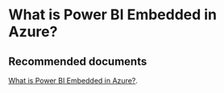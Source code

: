   <properties
	pageTitle="advisory - what is power bi embedded in azure?"
	description="advisory - what is power bi embedded in azure?"
	service="microsoft.PowerBIDedicated"
	resource="capacities"
	authors="pjfreitas"
	ms.author="pfreitas"	
	displayOrder="710"
	selfHelpType="generic"
	supportTopicIds="32628061"
	productPesIds="16334"
	cloudEnvironments="public, MoonCake, fairfax" 
	articleId="aa0b70f5-c574-39b1-e52e-b0bf89507004"
/>

# What is Power BI Embedded in Azure?

## **Recommended documents**

[What is Power BI Embedded in Azure?](https://docs.microsoft.com/power-bi/developer/azure-pbie-what-is-power-bi-embedded).<br>